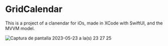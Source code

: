 # GridCalendar

This is a project of a clanendar for iOs, made in XCode with SwiftUI, and the MVVM model.

![Captura de pantalla 2023-05-23 a la(s) 23 27 25](https://github.com/Jazperist/GridCalendar/assets/39943709/d4253415-30a7-48ec-a696-d6da77f5561a)

